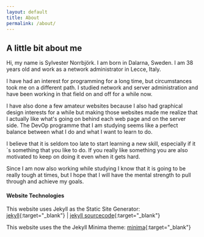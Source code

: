 ```yaml
---
layout: default
title: About
permalink: /about/
---
```


## A little bit about me

Hi, my name is Sylvester Norrbjörk. I am born in Dalarna, Sweden. I am 38 years old and work
as a network administrator in Lecce, Italy. 

I have had an interest for programming for a long time, but circumstances took me on a different
path. I studied network and server administration and have been working in that field on and off 
for a while now.

I have also done a few amateur websites because I also had graphical design interests for a while
but making those websites made me realize that I actually like what's going on behind each web page
and on the server side. The DevOp programme that I am studying seems like a perfect balance between
what I do and what I want to learn to do.

I believe that it is seldom too late to start learning a new skill, especially if it´s something 
that you like to do. If you really like something you are also motivated to keep on doing it even
when it gets hard. 

Since I am now also working while studying I know that it is going to be really tough at times, 
but I hope that I will have the mental strength to pull through and achieve my goals.


#### Website Technologies
This website uses Jekyll as the Static Site Generator: [jekyll](https://jekyllrb.com/){:target="_blank"} | [jekyll sourcecode](https://github.com/jekyll/jekyll){:target="_blank"}

This website uses the the Jekyll Minima theme:
[minima](https://github.com/jekyll/minima){:target="_blank"}


